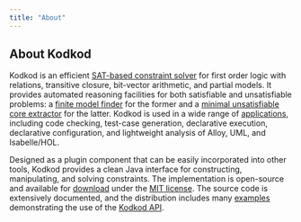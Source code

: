 ```yaml
---
title: "About"
---
```


## About Kodkod

Kodkod is an efficient [SAT-based constraint solver][] for first order logic with relations, transitive closure, bit-vector arithmetic, and partial models. It provides automated reasoning facilities for both satisfiable and unsatisfiable problems: a [finite model finder][] for the former and a [minimal unsatisfiable core extractor][] for the latter. Kodkod is used in a wide range of [applications][], including code checking, test-case generation, declarative execution, declarative configuration, and lightweight analysis of Alloy, UML, and Isabelle/HOL.

Designed as a plugin component that can be easily incorporated into other tools, Kodkod provides a clean Java interface for constructing, manipulating, and solving constraints. The implementation is open-source and available for [download][] under the [MIT license][]. The source code is extensively documented, and the distribution includes many [examples][] demonstrating the use of the [Kodkod API][].


[SAT-based constraint solver]: http://homes.cs.washington.edu/~emina/pubs/kodkod.phd.pdf
[finite model finder]: http://homes.cs.washington.edu/~emina/pubs/kodkod.tacas07.pdf
[minimal unsatisfiable core extractor]: http://homes.cs.washington.edu/~emina/pubs/kodkod.fm08.pdf
[applications]: apps.html
[download]: https://github.com/emina/kodkod
[MIT license]: http://www.opensource.org/licenses/mit-license.php
[examples]: https://github.com/emina/kodkod/tree/master/examples/kodkod/examples
[Kodkod API]: doc/
